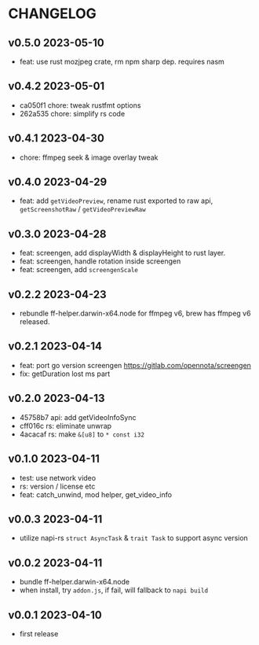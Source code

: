 # CHANGELOG

## v0.5.0 2023-05-10

- feat: use rust mozjpeg crate, rm npm sharp dep. requires nasm

## v0.4.2 2023-05-01

- ca050f1 chore: tweak rustfmt options
- 262a535 chore: simplify rs code

## v0.4.1 2023-04-30

- chore: ffmpeg seek & image overlay tweak

## v0.4.0 2023-04-29

- feat: add `getVideoPreview`, rename rust exported to raw api, `getScreenshotRaw` / `getVideoPreviewRaw`

## v0.3.0 2023-04-28

- feat: screengen, add displayWidth & displayHeight to rust layer.
- feat: screengen, handle rotation inside screengen
- feat: screengen, add `screengenScale`

## v0.2.2 2023-04-23

- rebundle ff-helper.darwin-x64.node for ffmpeg v6, brew has ffmpeg v6 released.

## v0.2.1 2023-04-14

- feat: port go version screengen https://gitlab.com/opennota/screengen
- fix: getDuration lost ms part

## v0.2.0 2023-04-13

- 45758b7 api: add getVideoInfoSync
- cff016c rs: eliminate unwrap
- 4acacaf rs: make `&[u8]` to `* const i32`

## v0.1.0 2023-04-11

- test: use network video
- rs: version / license etc
- feat: catch_unwind, mod helper, get_video_info

## v0.0.3 2023-04-11

- utilize napi-rs `struct AsyncTask` & `trait Task` to support async version

## v0.0.2 2023-04-11

- bundle ff-helper.darwin-x64.node
- when install, try `addon.js`, if fail, will fallback to `napi build`

## v0.0.1 2023-04-10

- first release
